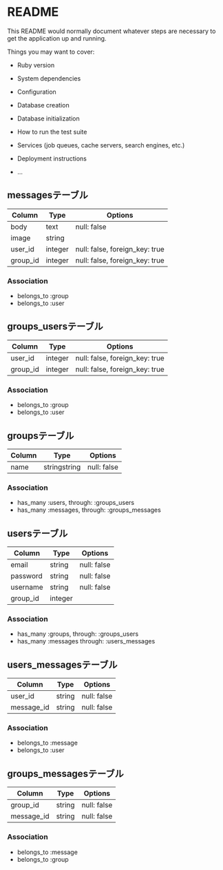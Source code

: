 # README

This README would normally document whatever steps are necessary to get the
application up and running.

Things you may want to cover:

* Ruby version

* System dependencies

* Configuration

* Database creation

* Database initialization

* How to run the test suite

* Services (job queues, cache servers, search engines, etc.)

* Deployment instructions

* ...
## messagesテーブル
|Column|Type|Options|
|------|----|-------|
|body|text|null: false|
|image|string||
|user_id|integer|null: false, foreign_key: true|
|group_id|integer|null: false, foreign_key: true|

### Association
- belongs_to :group
- belongs_to :user


## groups_usersテーブル
|Column|Type|Options|
|------|----|-------|
|user_id|integer|null: false, foreign_key: true|
|group_id|integer|null: false, foreign_key: true|

### Association
- belongs_to :group
- belongs_to :user


## groupsテーブル
|Column|Type|Options|
|------|----|-------|
|name|stringstring|null: false|


### Association
- has_many :users,  through:  :groups_users
- has_many :messages,  through:  :groups_messages

## usersテーブル
|Column|Type|Options|
|------|----|-------|
|email|string|null: false|
|password|string|null: false|
|username|string|null: false|
|group_id|integer||
### Association
- has_many :groups,  through:  :groups_users
- has_many :messages  through:  :users_messages

## users_messagesテーブル
|Column|Type|Options|
|------|----|-------|
|user_id|string|null: false|
|message_id|string|null: false|
### Association
- belongs_to :message
- belongs_to :user

## groups_messagesテーブル
|Column|Type|Options|
|------|----|-------|
|group_id|string|null: false|
|message_id|string|null: false|
### Association
- belongs_to :message
- belongs_to :group